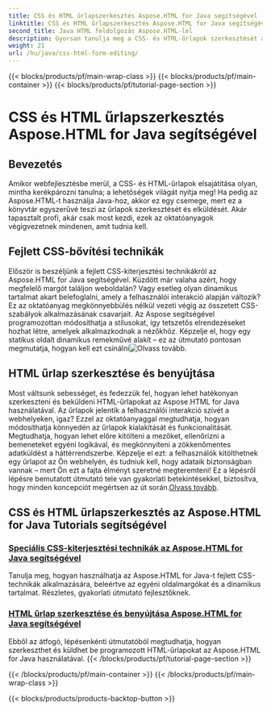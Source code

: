 ```yaml
---
title: CSS és HTML űrlapszerkesztés Aspose.HTML for Java segítségével
linktitle: CSS és HTML űrlapszerkesztés Aspose.HTML for Java segítségével
second_title: Java HTML feldolgozás Aspose.HTML-lel
description: Gyorsan tanulja meg a CSS- és HTML-űrlapok szerkesztését az Aspose.HTML for Java segítségével ezekben a tanulságos oktatóanyagokban, amelyek haladó készségekkel ruházzák fel a fejlesztőket.
weight: 21
url: /hu/java/css-html-form-editing/
---
```


{{< blocks/products/pf/main-wrap-class >}}
{{< blocks/products/pf/main-container >}}
{{< blocks/products/pf/tutorial-page-section >}}

# CSS és HTML űrlapszerkesztés Aspose.HTML for Java segítségével

## Bevezetés

Amikor webfejlesztésbe merül, a CSS- és HTML-űrlapok elsajátítása olyan, mintha kerékpározni tanulna; a lehetőségek világát nyitja meg! Ha pedig az Aspose.HTML-t használja Java-hoz, akkor ez egy csemege, mert ez a könyvtár egyszerűvé teszi az űrlapok szerkesztését és elküldését. Akár tapasztalt profi, akár csak most kezdi, ezek az oktatóanyagok végigvezetnek mindenen, amit tudnia kell.

## Fejlett CSS-bővítési technikák

Először is beszéljünk a fejlett CSS-kiterjesztési technikákról az Aspose.HTML for Java segítségével. Küzdött már valaha azért, hogy megfelelő margót találjon weboldalán? Vagy esetleg olyan dinamikus tartalmat akart belefoglalni, amely a felhasználói interakció alapján változik? Ez az oktatóanyag megkönnyebbülés nélkül vezeti végig az összetett CSS-szabályok alkalmazásának csavarjait. Az Aspose segítségével programozottan módosíthatja a stílusokat, így tetszetős elrendezéseket hozhat létre, amelyek alkalmazkodnak a nézőkhöz. Képzelje el, hogy egy statikus oldalt dinamikus remekművé alakít – ez az útmutató pontosan megmutatja, hogyan kell ezt csinálni![Olvass tovább](./advanced-css-extension/).

## HTML űrlap szerkesztése és benyújtása

Most váltsunk sebességet, és fedezzük fel, hogyan lehet hatékonyan szerkeszteni és beküldeni HTML-űrlapokat az Aspose.HTML for Java használatával. Az űrlapok jelentik a felhasználói interakció szívét a webhelyeken, igaz? Ezzel az oktatóanyaggal megtudhatja, hogyan módosíthatja könnyedén az űrlapok kialakítását és funkcionalitását. Megtudhatja, hogyan lehet előre kitölteni a mezőket, ellenőrizni a bemeneteket egyéni logikával, és megkönnyíteni a zökkenőmentes adatküldést a háttérrendszerbe. Képzelje el ezt: a felhasználók kitölthetnek egy űrlapot az Ön webhelyén, és tudniuk kell, hogy adataik biztonságban vannak – mert Ön ezt a fajta élményt szeretné megteremteni! Ez a lépésről lépésre bemutatott útmutató tele van gyakorlati betekintésekkel, biztosítva, hogy minden koncepciót megértsen az út során.[Olvass tovább](./html-form-editing/). 

## CSS és HTML űrlapszerkesztés az Aspose.HTML for Java Tutorials segítségével
### [Speciális CSS-kiterjesztési technikák az Aspose.HTML for Java segítségével](./advanced-css-extension/)
Tanulja meg, hogyan használhatja az Aspose.HTML for Java-t fejlett CSS-technikák alkalmazására, beleértve az egyéni oldalmargókat és a dinamikus tartalmat. Részletes, gyakorlati útmutató fejlesztőknek.
### [HTML űrlap szerkesztése és benyújtása Aspose.HTML for Java segítségével](./html-form-editing/)
Ebből az átfogó, lépésenkénti útmutatóból megtudhatja, hogyan szerkeszthet és küldhet be programozott HTML-űrlapokat az Aspose.HTML for Java használatával.
{{< /blocks/products/pf/tutorial-page-section >}}

{{< /blocks/products/pf/main-container >}}
{{< /blocks/products/pf/main-wrap-class >}}

{{< blocks/products/products-backtop-button >}}
